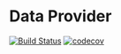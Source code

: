 # Data Provider

[![Build Status](https://travis-ci.com/DevZer0x00/data-provider.svg?branch=master)](https://travis-ci.com/DevZer0x00/data-provider)
[![codecov](https://codecov.io/gh/DevZer0x00/data-provider/branch/master/graph/badge.svg?token=ZGDSII7OHD)](https://codecov.io/gh/DevZer0x00/data-provider)